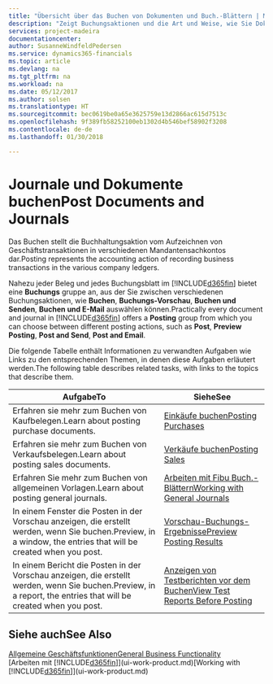 ```yaml
---
title: "Übersicht über das Buchen von Dokumenten und Buch.-Blättern | Microsoft Docs"
description: "Zeigt Buchungsaktionen und die Art und Weise, wie Sie Dokumente und Buch.-Blätter buchen können."
services: project-madeira
documentationcenter: 
author: SusanneWindfeldPedersen
ms.service: dynamics365-financials
ms.topic: article
ms.devlang: na
ms.tgt_pltfrm: na
ms.workload: na
ms.date: 05/12/2017
ms.author: solsen
ms.translationtype: HT
ms.sourcegitcommit: bec0619be0a65e3625759e13d2866ac615d7513c
ms.openlocfilehash: 9f389fb58252100eb1302d4b546bef58902f3208
ms.contentlocale: de-de
ms.lasthandoff: 01/30/2018

---
```

# <a name="post-documents-and-journals"></a><span data-ttu-id="4a1b3-103">Journale und Dokumente buchen</span><span class="sxs-lookup"><span data-stu-id="4a1b3-103">Post Documents and Journals</span></span>
<span data-ttu-id="4a1b3-104">Das Buchen stellt die Buchhaltungsaktion vom Aufzeichnen von Geschäftstransaktionen in verschiedenen Mandantensachkontos dar.</span><span class="sxs-lookup"><span data-stu-id="4a1b3-104">Posting represents the accounting action of recording business transactions in the various company ledgers.</span></span>

<span data-ttu-id="4a1b3-105">Nahezu jeder Beleg und jedes Buchungsblatt im [!INCLUDE[d365fin](includes/d365fin_md.md)] bietet eine **Buchungs** gruppe an, aus der Sie zwischen verschiedenen Buchungsaktionen, wie **Buchen**, **Buchungs-Vorschau**, **Buchen und Senden**, **Buchen und E-Mail** auswählen können.</span><span class="sxs-lookup"><span data-stu-id="4a1b3-105">Practically every document and journal in [!INCLUDE[d365fin](includes/d365fin_md.md)] offers a **Posting** group from which you can choose between different posting actions, such as **Post**, **Preview Posting**, **Post and Send**, **Post and Email**.</span></span>

<span data-ttu-id="4a1b3-106">Die folgende Tabelle enthält Informationen zu verwandten Aufgaben wie Links zu den entsprechenden Themen, in denen diese Aufgaben erläutert werden.</span><span class="sxs-lookup"><span data-stu-id="4a1b3-106">The following table describes related tasks, with links to the topics that describe them.</span></span>

| <span data-ttu-id="4a1b3-107">Aufgabe</span><span class="sxs-lookup"><span data-stu-id="4a1b3-107">To</span></span> | <span data-ttu-id="4a1b3-108">Siehe</span><span class="sxs-lookup"><span data-stu-id="4a1b3-108">See</span></span> |
| --- | --- |
| <span data-ttu-id="4a1b3-109">Erfahren sie mehr zum Buchen von Kaufbelegen.</span><span class="sxs-lookup"><span data-stu-id="4a1b3-109">Learn about posting purchase documents.</span></span> |[<span data-ttu-id="4a1b3-110">Einkäufe buchen</span><span class="sxs-lookup"><span data-stu-id="4a1b3-110">Posting Purchases</span></span>](ui-post-purchases.md) |
| <span data-ttu-id="4a1b3-111">Erfahren sie mehr zum Buchen von Verkaufsbelegen.</span><span class="sxs-lookup"><span data-stu-id="4a1b3-111">Learn about posting sales documents.</span></span> |[<span data-ttu-id="4a1b3-112">Verkäufe buchen</span><span class="sxs-lookup"><span data-stu-id="4a1b3-112">Posting Sales</span></span>](ui-post-sales.md) |
| <span data-ttu-id="4a1b3-113">Erfahren Sie mehr zum Buchen von allgemeinen Vorlagen.</span><span class="sxs-lookup"><span data-stu-id="4a1b3-113">Learn about posting general journals.</span></span> |[<span data-ttu-id="4a1b3-114">Arbeiten mit Fibu Buch.-Blättern</span><span class="sxs-lookup"><span data-stu-id="4a1b3-114">Working with General Journals</span></span>](ui-work-general-journals.md) |
| <span data-ttu-id="4a1b3-115">In einem Fenster die Posten in der Vorschau anzeigen, die erstellt werden, wenn Sie buchen.</span><span class="sxs-lookup"><span data-stu-id="4a1b3-115">Preview, in a window, the entries that will be created when you post.</span></span> |[<span data-ttu-id="4a1b3-116">Vorschau-Buchungs-Ergebnisse</span><span class="sxs-lookup"><span data-stu-id="4a1b3-116">Preview Posting Results</span></span>](ui-how-preview-post-results.md) |
| <span data-ttu-id="4a1b3-117">In einem Bericht die Posten in der Vorschau anzeigen, die erstellt werden, wenn Sie buchen.</span><span class="sxs-lookup"><span data-stu-id="4a1b3-117">Preview, in a report, the entries that will be created when you post.</span></span> |[<span data-ttu-id="4a1b3-118">Anzeigen von Testberichten vor dem Buchen</span><span class="sxs-lookup"><span data-stu-id="4a1b3-118">View Test Reports Before Posting</span></span>](ui-how-view-test-reports-posting.md) |

## <a name="see-also"></a><span data-ttu-id="4a1b3-119">Siehe auch</span><span class="sxs-lookup"><span data-stu-id="4a1b3-119">See Also</span></span>
[<span data-ttu-id="4a1b3-120">Allgemeine Geschäftsfunktionen</span><span class="sxs-lookup"><span data-stu-id="4a1b3-120">General Business Functionality</span></span>](ui-across-business-areas.md)  
<span data-ttu-id="4a1b3-121">[Arbeiten mit [!INCLUDE[d365fin](includes/d365fin_md.md)]](ui-work-product.md)</span><span class="sxs-lookup"><span data-stu-id="4a1b3-121">[Working with [!INCLUDE[d365fin](includes/d365fin_md.md)]](ui-work-product.md)</span></span>


